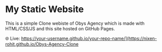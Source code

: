 # My Static Website

This is a simple Clone webiste of Obys Agency which is made with HTML/CSS/JS and this site hosted on GitHub Pages.

🌐 Live: https://your-username.github.io/your-repo-name/](https://nixen-rohit.github.io/Obys-Agency-Clone


